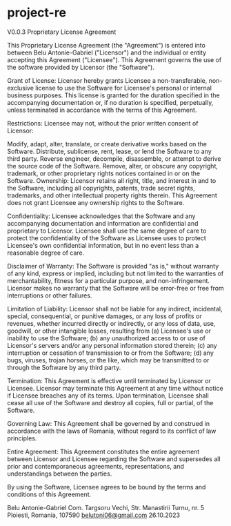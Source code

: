 # project-re
V0.0.3
Proprietary License Agreement

This Proprietary License Agreement (the "Agreement") is entered into between Belu Antonie-Gabriel ("Licensor") and the individual or entity accepting this Agreement ("Licensee"). This Agreement governs the use of the software provided by Licensor (the "Software").

Grant of License:
Licensor hereby grants Licensee a non-transferable, non-exclusive license to use the Software for Licensee's personal or internal business purposes. This license is granted for the duration specified in the accompanying documentation or, if no duration is specified, perpetually, unless terminated in accordance with the terms of this Agreement.

Restrictions:
Licensee may not, without the prior written consent of Licensor:

Modify, adapt, alter, translate, or create derivative works based on the Software.
Distribute, sublicense, rent, lease, or lend the Software to any third party.
Reverse engineer, decompile, disassemble, or attempt to derive the source code of the Software.
Remove, alter, or obscure any copyright, trademark, or other proprietary rights notices contained in or on the Software.
Ownership:
Licensor retains all right, title, and interest in and to the Software, including all copyrights, patents, trade secret rights, trademarks, and other intellectual property rights therein. This Agreement does not grant Licensee any ownership rights to the Software.

Confidentiality:
Licensee acknowledges that the Software and any accompanying documentation and information are confidential and proprietary to Licensor. Licensee shall use the same degree of care to protect the confidentiality of the Software as Licensee uses to protect Licensee's own confidential information, but in no event less than a reasonable degree of care.

Disclaimer of Warranty:
The Software is provided "as is," without warranty of any kind, express or implied, including but not limited to the warranties of merchantability, fitness for a particular purpose, and non-infringement. Licensor makes no warranty that the Software will be error-free or free from interruptions or other failures.

Limitation of Liability:
Licensor shall not be liable for any indirect, incidental, special, consequential, or punitive damages, or any loss of profits or revenues, whether incurred directly or indirectly, or any loss of data, use, goodwill, or other intangible losses, resulting from (a) Licensee's use or inability to use the Software; (b) any unauthorized access to or use of Licensor's servers and/or any personal information stored therein; (c) any interruption or cessation of transmission to or from the Software; (d) any bugs, viruses, trojan horses, or the like, which may be transmitted to or through the Software by any third party.

Termination:
This Agreement is effective until terminated by Licensor or Licensee. Licensor may terminate this Agreement at any time without notice if Licensee breaches any of its terms. Upon termination, Licensee shall cease all use of the Software and destroy all copies, full or partial, of the Software.

Governing Law:
This Agreement shall be governed by and construed in accordance with the laws of Romania, without regard to its conflict of law principles.

Entire Agreement:
This Agreement constitutes the entire agreement between Licensor and Licensee regarding the Software and supersedes all prior and contemporaneous agreements, representations, and understandings between the parties.

By using the Software, Licensee agrees to be bound by the terms and conditions of this Agreement.

Belu Antonie-Gabriel
Com. Targsoru Vechi, Str. Manastirii Turnu, nr. 5
Ploiesti, Romania, 107590
belutoni06@gmail.com
26.10.2023
